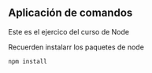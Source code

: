 ## Aplicación de comandos

Este es el ejercico del curso de Node

Recuerden instalarr los paquetes de node 

````
npm install
````